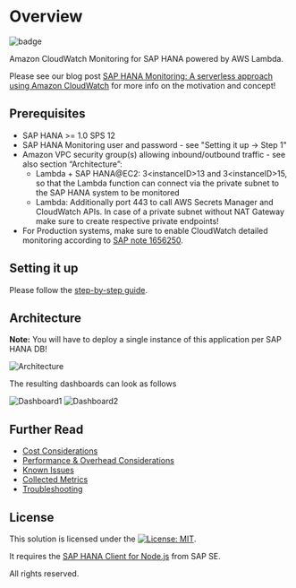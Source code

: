 # Overview

![badge](https://codebuild.eu-central-1.amazonaws.com/badges?uuid=eyJlbmNyeXB0ZWREYXRhIjoiQXd4MS94UTE2ZEZPQzNndnJ0b3ZyVFY2czZodFcvemlFVFVJWlliZzA1c2ZiMlRwbUlRZ0NZOStBR1h5R1grYTJQWmk1WE5RN3g2ZlNLaWNHanAxZW4wPSIsIml2UGFyYW1ldGVyU3BlYyI6Ii9hQURXWVFHbUU2aEphNTEiLCJtYXRlcmlhbFNldFNlcmlhbCI6MX0%3D&branch=master)

Amazon CloudWatch Monitoring for SAP HANA powered by AWS Lambda.

Please see our blog post [SAP HANA Monitoring: A serverless approach using Amazon CloudWatch](https://aws.amazon.com/blogs/awsforsap/sap-hana-monitoring-a-serverless-approach-using-amazon-cloudwatch/) for more info on the motivation and concept!

## Prerequisites

- SAP HANA >= 1.0 SPS 12
- SAP HANA Monitoring user and password - see "Setting it up -> Step 1"
- Amazon VPC security group(s) allowing inbound/outbound traffic - see also section “Architecture”:
  - Lambda + SAP HANA@EC2: 3\<instanceID\>13 and 3\<instanceID\>15, so that the Lambda function can connect via the private subnet to the SAP HANA system to be monitored
  - Lambda: Additionally port 443 to call AWS Secrets Manager and CloudWatch APIs. In case of a private subnet without NAT Gateway make sure to create respective private endpoints!
- For Production systems, make sure to enable CloudWatch detailed monitoring according to [SAP note 1656250](https://launchpad.support.sap.com/#/notes/1656250).

## Setting it up

Please follow the [step-by-step guide](https://github.com/aws-samples/amazon-cloudwatch-monitor-for-sap-hana/blob/master/docs/Setting_it_up.md).

## Architecture

**Note:** You will have to deploy a single instance of this application per SAP HANA DB! 

![Architecture](https://github.com/aws-samples/amazon-cloudwatch-monitor-for-sap-hana/blob/master/assets/arch.png?raw=true)

The resulting dashboards can look as follows  

![Dashboard1](https://github.com/aws-samples/amazon-cloudwatch-monitor-for-sap-hana/blob/master/assets/cw_dashboard1.png?raw=true)
![Dashboard2](https://github.com/aws-samples/amazon-cloudwatch-monitor-for-sap-hana/blob/master/assets/cw_dashboard2.png?raw=true)

## Further Read

- [Cost Considerations](https://github.com/aws-samples/amazon-cloudwatch-monitor-for-sap-hana/blob/master/docs/Cost_Considerations.md)  
- [Performance & Overhead Considerations](https://github.com/aws-samples/amazon-cloudwatch-monitor-for-sap-hana/blob/master/docs/Performance_Considerations.md)  
- [Known Issues](https://github.com/aws-samples/amazon-cloudwatch-monitor-for-sap-hana/blob/master/docs/Known_Issues.md)  
- [Collected Metrics](https://github.com/aws-samples/amazon-cloudwatch-monitor-for-sap-hana/blob/master/docs/Metrics.md)  
- [Troubleshooting](https://github.com/aws-samples/amazon-cloudwatch-monitor-for-sap-hana/blob/master/docs/Troubleshooting.md)  

## License

This solution is licensed under the [![License: MIT](https://img.shields.io/badge/License-MIT-yellow.svg)](.LICENSE).

It requires the [SAP HANA Client for Node.js](https://www.npmjs.com/package/@sap/hana-client) from SAP SE.
  
All rights reserved.
